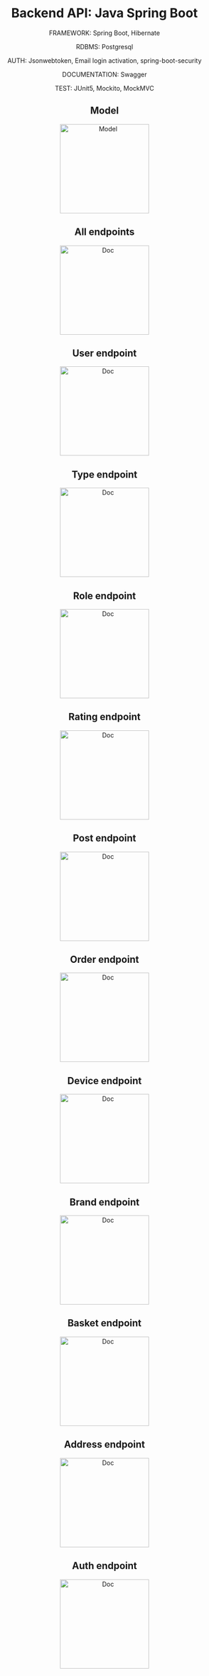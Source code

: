 <div align="center">
    <h1>Backend API: Java Spring Boot</h1>
    <p>
        FRAMEWORK: Spring Boot, Hibernate
    </p>
    <p>
        RDBMS: Postgresql
    </p>
    <p>
        AUTH: Jsonwebtoken, Email login activation, spring-boot-security
    </p>
    <p>
        DOCUMENTATION: Swagger
    </p>
    <p>
        TEST: JUnit5, Mockito, MockMVC
    </p>
    <p>
        <h2>Model</h2>
        <img src=".github/images/model.png" width="200" alt="Model" />
    </p> 
    <p>
        <h2>All endpoints</h2>
        <img src="./.github/images/endpoints.png" width="200" alt="Doc" />
    </p>
    <p>
        <h2>User endpoint</h2>
        <img src="./.github/images/userEPoint.png" width="200" alt="Doc" />
    </p>
    <p>
        <h2>Type endpoint</h2>
        <img src="./.github/images/typeEPoint.png" width="200" alt="Doc" />
    </p>
    <p>
        <h2>Role endpoint</h2>
        <img src="./.github/images/roleEPoint.png" width="200" alt="Doc" />
    </p>
    <p>
        <h2>Rating endpoint</h2>
        <img src="./.github/images/ratingEPoint.png" width="200" alt="Doc" />
    </p>
    <p>
        <h2>Post endpoint</h2>
        <img src="./.github/images/postEPoint.png" width="200" alt="Doc" />
    </p>
    <p>
        <h2>Order endpoint</h2>
        <img src="./.github/images/orderEPoint.png" width="200" alt="Doc" />
    </p>
    <p>
        <h2>Device endpoint</h2>
        <img src="./.github/images/deviceEPoint.png" width="200" alt="Doc" />
    </p>
    <p>
        <h2>Brand endpoint</h2>
        <img src="./.github/images/brandEPoint.png" width="200" alt="Doc" />
    </p>
    <p>
        <h2>Basket endpoint</h2>
        <img src="./.github/images/basketEPoint.png" width="200" alt="Doc" />
    </p>
    <p>
        <h2>Address endpoint</h2>
        <img src="./.github/images/addressEPoint.png" width="200" alt="Doc" />
    </p>
    <p>
        <h2>Auth endpoint</h2>
        <img src="./.github/images/authEPoint.png" width="200" alt="Doc" />
    </p>
</div>

